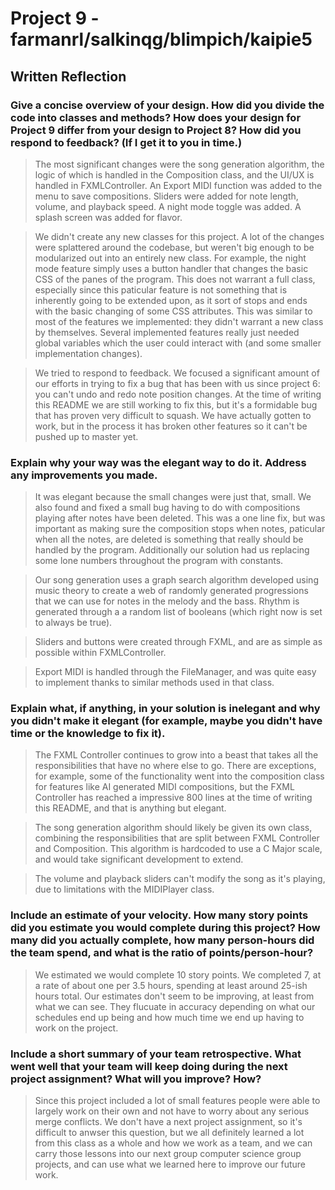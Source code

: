 Project 9 - farmanrl/salkinqg/blimpich/kaipie5
====================
Written Reflection
---------------------

### Give a concise overview of your design. How did you divide the code into classes and methods? How does your design for Project 9 differ from your design to Project 8? How did you respond to feedback? (If I get it to you in time.)

> The most significant changes were the song generation algorithm, the logic of which is handled in the Composition class, and the UI/UX is handled in FXMLController. An Export MIDI function was added to the menu to save compositions. Sliders were added for note length, volume, and playback speed. A night mode toggle was added. A splash screen was added for flavor.

> We didn't create any new classes for this project. A lot of the changes were splattered around the codebase, but weren't big enough to be modularized out into an entirely new class. For example, the night mode feature simply uses a button handler that changes the basic CSS of the panes of the program. This does not warrant a full class, especially since this paticular feature is not something that is inherently going to be extended upon, as it sort of stops and ends with the basic changing of some CSS attributes. This was similar to most of the features we implemented: they didn't warrant a new class by themselves. Several implemented features really just needed global variables which the user could interact with (and some smaller implementation changes).

> We tried to respond to feedback. We focused a significant amount of our efforts in trying to fix a bug that has been with us since project 6: you can't undo and redo note position changes. At the time of writing this README we are still working to fix this, but it's a formidable bug that has proven very difficult to squash. We have actually gotten to work, but in the process it has broken other features so it can't be pushed up to master yet.

### Explain why your way was the elegant way to do it. Address any improvements you made.

> It was elegant because the small changes were just that, small. We also found and fixed a small bug having to do with compositions playing after notes have been deleted. This was a one line fix, but was important as making sure the composition stops when notes, paticular when all the notes, are deleted is something that really should be handled by the program. Additionally our solution had us replacing some lone numbers throughout the program with constants.

> Our song generation uses a graph search algorithm developed using music theory to create a web of randomly generated progressions that we can use for notes in the melody and the bass. Rhythm is generated through a a random list of booleans (which right now is set to always be true). 

> Sliders and buttons were created through FXML, and are as simple as possible within FXMLController.

> Export MIDI is handled through the FileManager, and was quite easy to implement thanks to similar methods used in that class.

### Explain what, if anything, in your solution is inelegant and why you didn't make it elegant (for example, maybe you didn't have time or the knowledge to fix it).

> The FXML Controller continues to grow into a beast that takes all the responsibilities that have no where else to go. There are exceptions, for example, some of the functionality went into the composition class for features like AI generated MIDI compositions, but the FXML Controller has reached a impressive 800 lines at the time of writing this README, and that is anything but elegant. 

> The song generation algorithm should likely be given its own class, combining the responsibilities that are split between FXML Controller and Composition. This algorithm is hardcoded to use a C Major scale, and would take significant development to extend. 

> The volume and playback sliders can't modify the song as it's playing, due to limitations with the MIDIPlayer class.

### Include an estimate of your velocity. How many story points did you estimate you would complete during this project? How many did you actually complete, how many person-hours did the team spend, and what is the ratio of points/person-hour?

> We estimated we would complete 10 story points. We completed 7, at a rate of about one per 3.5 hours, spending at least around 25-ish hours total. Our estimates don't seem to be improving, at least from what we can see. They flucuate in accuracy depending on what our schedules end up being and how much time we end up having to work on the project.

### Include a short summary of your team retrospective. What went well that your team will keep doing during the next project assignment? What will you improve? How?

> Since this project included a lot of small features people were able to largely work on their own and not have to worry about any serious merge conflicts. We don't have a next project assignment, so it's difficult to anwser this question, but we all definitely learned a lot from this class as a whole and how we work as a team, and we can carry those lessons into our next group computer science group projects, and can use what we learned here to improve our future work.
